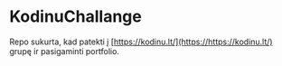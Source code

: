 # KodinuChallange

Repo sukurta, kad patekti į [https://kodinu.lt/](https://https://kodinu.lt/) grupę ir pasigaminti portfolio.
